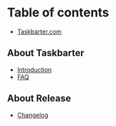 # Table of contents

* [Taskbarter.com](README.md)

## About Taskbarter

* [Introduction](about-taskbarter/intro.md)
* [FAQ](about-taskbarter/faq.md)

## About Release

* [Changelog](about-release/changelog.md)

